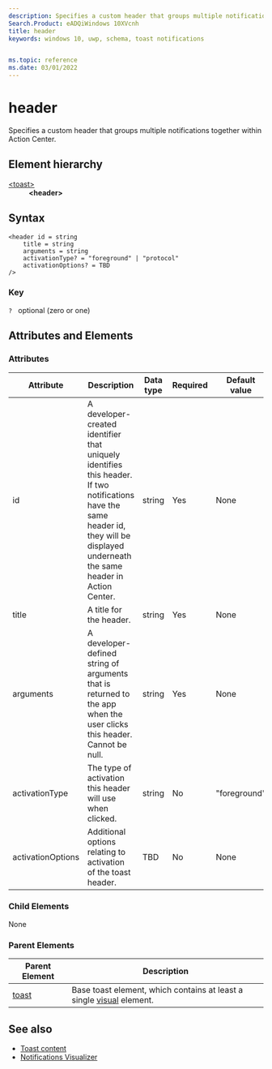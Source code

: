 ```yaml
---
description: Specifies a custom header that groups multiple notifications together within Action Center.
Search.Product: eADQiWindows 10XVcnh
title: header
keywords: windows 10, uwp, schema, toast notifications


ms.topic: reference
ms.date: 03/01/2022
---
```


# header

Specifies a custom header that groups multiple notifications together within Action Center.

## Element hierarchy

<dl>
<dt><a href="element-toast.md">&lt;toast&gt;</a></dt>
<dd><b>&lt;header&gt;</b></dd>
</dl>

## Syntax

``` syntax
<header id = string
    title = string
    arguments = string 
    activationType? = "foreground" | "protocol"
    activationOptions? = TBD
/>
```

### Key

`?`   optional (zero or one)

## Attributes and Elements


### Attributes

| Attribute | Description | Data type | Required | Default value |
|-----------|-------------|-----------|----------|---------------|
| id   | A developer-created identifier that uniquely identifies this header. If two notifications have the same header id, they will be displayed underneath the same header in Action Center. | string    | Yes      | None          |
| title      | A title for the header.  | string   | Yes      | None          |
| arguments | A developer-defined string of arguments that is returned to the app when the user clicks this header. Cannot be null. | string | Yes | None |
| activationType | The type of activation this header will use when clicked. | string | No | "foreground" |
| activationOptions | Additional options relating to activation of the toast header. | TBD | No | None |

### Child Elements

None

### Parent Elements

| Parent Element | Description |
|----------------|-------------|
| [toast](element-toast.md) | Base toast element, which contains at least a single [visual](element-visual.md) element. |


## See also

* [Toast content](/windows/apps/design/shell/tiles-and-notifications/adaptive-interactive-toasts)
* [Notifications Visualizer](/windows/apps/design/shell/tiles-and-notifications/notifications-visualizer)



 

 
